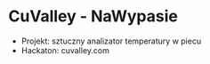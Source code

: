 # CuValley - NaWypasie 
- Projekt: sztuczny analizator temperatury w piecu
- Hackaton: cuvalley.com
